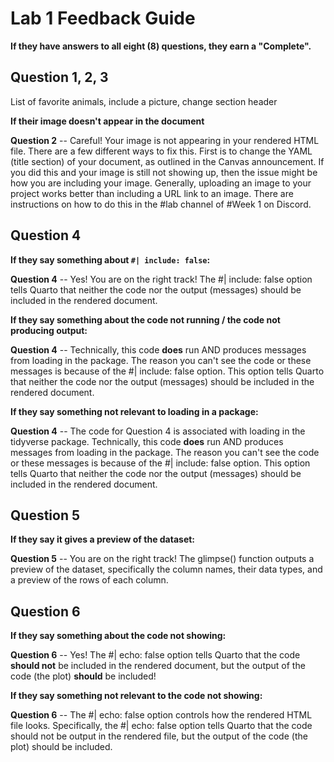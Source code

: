 # Lab 1 Feedback Guide

**If they have answers to all eight (8) questions, they earn a "Complete".**

## Question 1, 2, 3

List of favorite animals, include a picture, change section header

**If their image doesn't appear in the document**

**Question 2** -- Careful! Your image is not appearing in your rendered HTML file. There are a few different ways to fix this. First is to change the YAML (title section) of your document, as outlined in the Canvas announcement. If you did this and your image is still not showing up, then the issue might be how you are including your image. Generally, uploading an image to your project works better than including a URL link to an image. There are instructions on how to do this in the #lab channel of #Week 1 on Discord. 

## Question 4

**If they say something about `#| include: false`:**

**Question 4** -- Yes! You are on the right track! The #\| include: false option tells Quarto that neither the code nor the output (messages) should be included in the rendered document.

**If they say something about the code not running / the code not producing output:**

**Question 4** -- Technically, this code **does** run AND produces messages from loading in the package. The reason you can't see the code or these messages is because of the #\| include: false option. This option tells Quarto that neither the code nor the output (messages) should be included in the rendered document.

**If they say something not relevant to loading in a package:**

**Question 4** -- The code for Question 4 is associated with loading in the tidyverse package. Technically, this code **does** run AND produces messages from loading in the package. The reason you can't see the code or these messages is because of the #\| include: false option. This option tells Quarto that neither the code nor the output (messages) should be included in the rendered document.

## Question 5

**If they say it gives a preview of the dataset:**

**Question 5** -- You are on the right track! The glimpse() function outputs a preview of the dataset, specifically the column names, their data types, and a preview of the rows of each column.

## Question 6

**If they say something about the code not showing:**

**Question 6** -- Yes! The #\| echo: false option tells Quarto that the code **should not** be included in the rendered document, but the output of the code (the plot) **should** be included!

**If they say something not relevant to the code not showing:**

**Question 6** -- The #\| echo: false option controls how the rendered HTML file looks. Specifically, the #\| echo: false option tells Quarto that the code should not be output in the rendered file, but the output of the code (the plot) should be included.
